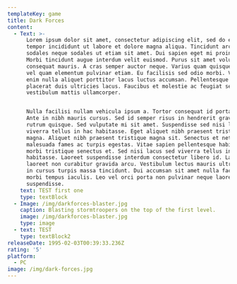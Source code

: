 ```yaml
---
templateKey: game
title: Dark Forces
content:
  - Text: >-
      Lorem ipsum dolor sit amet, consectetur adipiscing elit, sed do eiusmod
      tempor incididunt ut labore et dolore magna aliqua. Tincidunt arcu non
      sodales neque sodales ut etiam sit amet. Dui sapien eget mi proin sed.
      Morbi tincidunt augue interdum velit euismod. Purus sit amet volutpat
      consequat mauris. A cras semper auctor neque. Varius quam quisque id diam
      vel quam elementum pulvinar etiam. Eu facilisis sed odio morbi. Vulputate
      enim nulla aliquet porttitor lacus luctus accumsan. Pellentesque massa
      placerat duis ultricies lacus. Faucibus et molestie ac feugiat sed lectus
      vestibulum mattis ullamcorper.


      Nulla facilisi nullam vehicula ipsum a. Tortor consequat id porta nibh.
      Ante in nibh mauris cursus. Sed id semper risus in hendrerit gravida
      rutrum quisque. Sed vulputate mi sit amet. Suspendisse sed nisi lacus sed
      viverra tellus in hac habitasse. Eget aliquet nibh praesent tristique
      magna. Aliquet nibh praesent tristique magna sit. Senectus et netus et
      malesuada fames ac turpis egestas. Vitae sapien pellentesque habitant
      morbi tristique senectus et. Sed nisi lacus sed viverra tellus in hac
      habitasse. Laoreet suspendisse interdum consectetur libero id. Lacus
      laoreet non curabitur gravida arcu. Vestibulum lectus mauris ultrices eros
      in cursus turpis massa tincidunt. Dui accumsan sit amet nulla facilisi
      morbi tempus iaculis. Leo vel orci porta non pulvinar neque laoreet
      suspendisse.
    text: TEST first one
    type: textBlock
  - Image: /img/darkforces-blaster.jpg
    caption: Blasting stormtroopers on the top of the first level.
    image: /img/darkforces-blaster.jpg
    type: image
  - text: TEST
    type: textBlock2
releaseDate: 1995-02-03T00:39:33.236Z
rating: '5'
platform:
  - PC
image: /img/dark-forces.jpg
---
```



